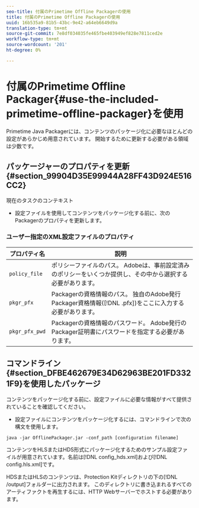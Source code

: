```yaml
---
seo-title: 付属のPrimetime Offline Packagerの使用
title: 付属のPrimetime Offline Packagerの使用
uuid: 16b535a9-81b5-43bc-9e42-a64eb6649d9a
translation-type: tm+mt
source-git-commit: 7e8df034035fe465fbe403949ef828e7811ced2e
workflow-type: tm+mt
source-wordcount: '201'
ht-degree: 0%

---
```



# 付属のPrimetime Offline Packager{#use-the-included-primetime-offline-packager}を使用

Primetime Java Packagerには、コンテンツのパッケージ化に必要なほとんどの設定があらかじめ用意されています。 開始するために更新する必要がある領域は少数です。

## パッケージャーのプロパティを更新{#section_99904D35E99944A28FF43D924E516CC2}

現在のタスクのコンテキスト

* 設定ファイルを使用してコンテンツをパッケージ化する前に、次のPackagerのプロパティを更新します。

### ユーザー指定のXML設定ファイルのプロパティ

| プロパティ名 | 説明 |
|---|---|
| `policy_file` | ポリシーファイルのパス。 Adobeは、事前設定済みのポリシーをいくつか提供し、その中から選択する必要があります。 |
| `pkgr_pfx` | Packagerの資格情報のパス。 独自のAdobe発行Packager資格情報([!DNL .pfx])をここに入力する必要があります。 |
| `pkgr_pfx_pwd` | Packagerの資格情報のパスワード。 Adobe発行のPackager証明書にパスワードを指定する必要があります。 |

## コマンドライン{#section_DFBE462679E34D62963BE201FD3321F9}を使用したパッケージ

コンテンツをパッケージ化する前に、設定ファイルに必要な情報がすべて提供されていることを確認してください。

* 設定ファイルにコンテンツをパッケージ化するには、コマンドラインで次の構文を使用します。

```
java -jar OfflinePackager.jar -conf_path [configuration filename]
```

コンテンツをHLSまたはHDS形式にパッケージ化するためのサンプル設定ファイルが用意されています。名前は[!DNL config_hds.xml]および[!DNL config.hls.xml]です。

HDSまたはHLSのコンテンツは、Protection Kitディレクトリの下の[!DNL /output]フォルダーに出力されます。 このディレクトリに書き込まれるすべてのアーティファクトを再生するには、HTTP Webサーバーでホストする必要があります。
